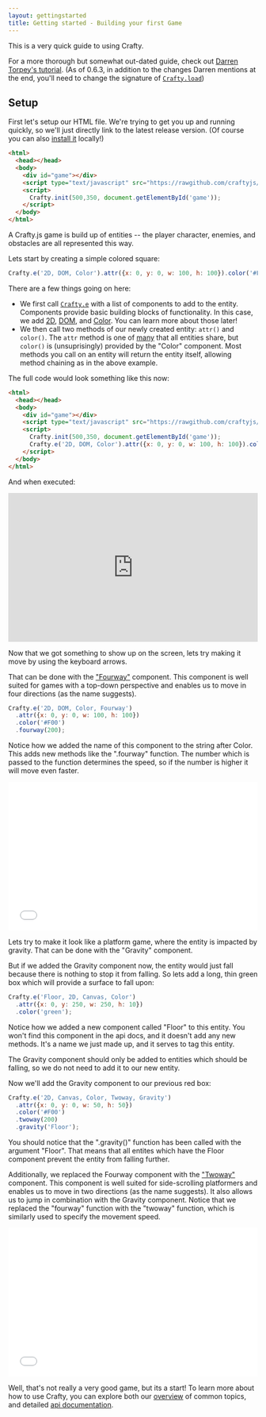 ```yaml
---
layout: gettingstarted
title: Getting started - Building your first Game
---
```

This is a very quick guide to using Crafty.

For a more thorough but somewhat out-dated guide, check out [Darren Torpey's tutorial](http://buildnewgames.com/introduction-to-crafty/).  (As of 0.6.3, in addition to the changes Darren mentions at the end, you'll need to change the signature of [`Crafty.load`](/api/Crafty-loader.html))

## Setup

First let's setup our HTML file.  We're trying to get you up and running quickly, so we'll just directly link to the latest release version.  (Of course you can also [install it](http://craftyjs.com/#install) locally!)

``` html
<html>
  <head></head>
  <body>
    <div id="game"></div>
    <script type="text/javascript" src="https://rawgithub.com/craftyjs/Crafty/release/dist/crafty-min.js"></script>
    <script>
      Crafty.init(500,350, document.getElementById('game'));
    </script>
  </body>
</html>
```


A Crafty.js game is build up of entities -- the player character, enemies, and obstacles are all represented this way.

Lets start by creating a simple colored square:
``` javascript
Crafty.e('2D, DOM, Color').attr({x: 0, y: 0, w: 100, h: 100}).color('#F00');
```

There are a few things going on here:

- We first call [`Crafty.e`](/api/Crafty-e.html) with a list of components to add to the entity.  Components provide basic building blocks of functionality. In this case, we add [2D](/api/2D.html), [DOM](/api/DOM.html), and [Color](/api/Color.html).  You can learn more about those later!
- We then call two methods of our newly created entity: `attr()` and `color()`.  The `attr` method is one of [many](/api/Crafty%20Core.html) that all entities share, but `color()` is (unsuprisingly) provided by the "Color" component.  Most methods you call on an entity will return the entity itself, allowing method chaining as in the above example.


The full code would look something like this now:

```html
<html>
  <head></head>
  <body>
    <div id="game"></div>
    <script type="text/javascript" src="https://rawgithub.com/craftyjs/Crafty/release/dist/crafty-min.js"></script>
    <script>
      Crafty.init(500,350, document.getElementById('game'));
      Crafty.e('2D, DOM, Color').attr({x: 0, y: 0, w: 100, h: 100}).color('#F00');
    </script>
  </body>
</html>
```

And when executed:

<iframe width="100%" height="300" src="http://jsfiddle.net/kevinsimper/pShLx/embedded/result,js,html/" allowfullscreen="allowfullscreen" frameborder="0"></iframe>

Now that we got something to show up on the screen, lets try making it move by using the keyboard arrows.

That can be done with the ["Fourway"](/api/Fourway.html) component. This component is well suited for games with a top-down perspective and enables us to move in four directions (as the name suggests).

``` javascript
Crafty.e('2D, DOM, Color, Fourway')
  .attr({x: 0, y: 0, w: 100, h: 100})
  .color('#F00')
  .fourway(200);
```

Notice how we added the name of this component to the string after Color. This adds new methods like the ".fourway" function. The number which is passed to the function determines the speed, so if the number is higher it will move even faster.

<iframe width="100%" height="300" src="//jsfiddle.net/mucaho/w5m40ofL/embedded/result,js,html/" allowfullscreen="allowfullscreen" frameborder="0"></iframe>

Lets try to make it look like a platform game, where the entity is impacted by gravity. That can be done with the "Gravity" component. 

But if we added the Gravity component now, the entity would just fall because there is nothing to stop it from falling.  So lets add a long, thin green box which will provide a surface to fall upon:

``` javascript
Crafty.e('Floor, 2D, Canvas, Color')
  .attr({x: 0, y: 250, w: 250, h: 10})
  .color('green');
```

Notice how we added a new component called "Floor" to this entity.  You won't find this component in the api docs, and it doesn't add any new methods.  It's a name we just made up, and it serves to tag this entity.

The Gravity component should only be added to entities which should be falling, so we do not need to add it to our new entity.

Now we'll add the Gravity component to our previous red box:

``` js
Crafty.e('2D, Canvas, Color, Twoway, Gravity')
  .attr({x: 0, y: 0, w: 50, h: 50})
  .color('#F00')
  .twoway(200)
  .gravity('Floor');
```

You should notice that the ".gravity()" function has been called with the argument "Floor". That means that all entites which have the Floor component prevent the entity from falling further.

Additionally, we replaced the Fourway component with the ["Twoway"](/api/Twoway.html) component. This component is well suited for side-scrolling platformers and enables us to move in two directions (as the name suggests). It also allows us to jump in combination with the Gravity component. Notice that we replaced the "fourway" function with the "twoway" function, which is similarly used to specify the movement speed.

<iframe width="100%" height="300" src="//jsfiddle.net/mucaho/v8okhwob/embedded/result,js" allowfullscreen="allowfullscreen" frameborder="0"></iframe>

Well, that's not really a very good game, but its a start!  To learn more about how to use Crafty, you can explore both our [overview](/documentation) of common topics, and detailed [api documentation](/api/). 
